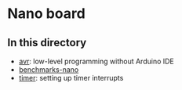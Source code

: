 # Nano board

## In this directory

* [avr](avr): low-level programming without Arduino IDE
* [benchmarks-nano](benchmarks-nano)
* [timer](timer): setting up timer interrupts
